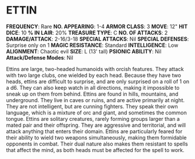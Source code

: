 # ETTIN

**FREQUENCY**: Rare
**NO. APPEARING**: 1-4
**ARMOR CLASS**: 3
**MOVE**: 12"
**HIT DICE**: 10
**% IN LAIR**: 20%
**TREASURE TYPE**: C
**NO. OF ATTACKS**: 2
**DAMAGE/ATTACK**: 2-16/3-18
**SPECIAL ATTACKS**: Nil
**SPECIAL DEFENSES**: Surprise only on 1
**MAGIC RESISTANCE**: Standard
**INTELLIGENCE**: Low
**ALIGNMENT**: Chaotic evil
**SIZE**: L (13' tall)
**PSIONIC ABILITY**: Nil
**Attack/Defense Modes**: Nil

Ettins are large, two-headed humanoids with orcish features. They attack with two large clubs, one wielded by each head. Because they have two heads, ettins are difficult to surprise, and are only surprised on a roll of 1 on a d6. They can also keep watch in all directions, making it impossible to sneak up on them from behind. Ettins are found in hills, mountains, and underground. They live in caves or ruins, and are active primarily at night. They are not intelligent, but are cunning fighters. They speak their own language, which is a mixture of orc and giant, and sometimes the common tongue. Ettins are solitary creatures, rarely forming groups larger than a mated pair and their offspring. They are aggressive and territorial, and will attack anything that enters their domain. Ettins are particularly feared for their ability to wield two weapons simultaneously, making them formidable opponents in combat. Their dual nature also makes them resistant to spells that affect the mind, as both heads must be affected for the spell to work.
